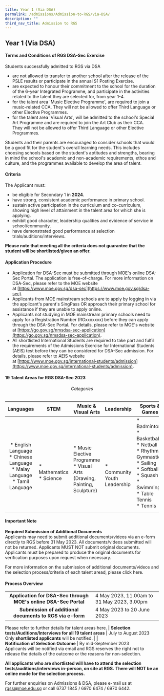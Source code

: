 ```yaml
---
title: Year 1 (Via DSA)
permalink: /admissions/Admission-to-RGS/via-DSA/
description: ""
third_nav_title: Admission to RGS
---
```

## Year 1 (Via DSA)

#### Terms and Conditions of RGS DSA-Sec Exercise

Students successfully admitted to RGS via DSA

*   are not allowed to transfer to another school after the release of the PSLE results or participate in the annual S1 Posting Exercise.
*   are expected to honour their commitment to the school for the duration of the 6-year Integrated Programme, and participate in the activities related to the talent they are selected for, from year 1-4.
*   for the talent area 'Music Elective Programme', are required to join a music-related CCA. They&nbsp;will not&nbsp;be allowed to offer Third Language or other Elective Programmes.
*   for the talent area 'Visual Arts', will be admitted to the school's Special Art Programme and are required to join the Art Club as their CCA. They&nbsp;will not&nbsp;be allowed to offer Third Language or other Elective Programmes.

Students and their parents are encouraged to consider schools that would be a good fit for the student's overall learning needs. This includes choosing&nbsp;schools based on the student's aptitudes and strengths, bearing in mind the school's academic and non-academic requirements, ethos and culture, and the programmes available to develop the area of talent.

#### Criteria

The Applicant must:

*   be eligible for Secondary 1 in&nbsp;**2024**.
*   have strong, consistent academic performance in primary school.
*   sustain active participation in the curriculum and co-curriculum, showing high level of attainment in the talent area for which she is applying.
*   exhibit good character, leadership qualities and evidence of service in school/community.
*   have demonstrated good performance at selection trials/auditions/interviews.

**Please note that meeting all the criteria does not guarantee that the student will be shortlisted/given an offer.**

#### Application Procedure

*   Application for DSA-Sec must be submitted through MOE's online DSA-Sec Portal. The application is free-of-charge. For more information on DSA-Sec, please refer to the MOE website at&nbsp;[https://www.moe.gov.sg/dsa-sec](https://www.moe.gov.sg/dsa-sec).
*   Applicants from MOE mainstream schools are to apply by logging in via the applicant's parent's SingPass OR approach their primary school for assistance if they are unable to apply online.
*   Applicants&nbsp;not&nbsp;studying in MOE mainstream primary schools need to apply for a Registration Number (RGxxxxxxx) before they can apply through the DSA-Sec Portal. For details, please refer to MOE's website at&nbsp;[https://go.gov.sg/nmsdsa-sec-application](https://go.gov.sg/nmsdsa-sec-application).
*   All shortlisted International Students are required to take part and fulfil the requirements of the Admissions Exercise for International Students (AEIS) test before they can be considered for DSA-Sec admission. For details, please refer to AEIS website at&nbsp;[https://www.moe.gov.sg/international-students/admission](https://www.moe.gov.sg/international-students/admission).

#### 19 Talent Areas for RGS DSA-Sec 2023

###### <center>Categories</center>

| Languages  | STEM  | Music &amp; Visual Arts  | Leadership  | Sports &amp; Games  |
|:-:|---|---|---|---|
| <br>*   English Language<br>*   Chinese Language<br>*   Malay Language<br>*   Tamil Language  | <br><br><br>* Mathematics<br>*   Science  | <br><br>*   Music Elective Programme<br>*   Visual Arts (Drawing, Painting, Sculpture)  | <br><br><br><br>*   Community Youth Leadership  |*   Badminton<br>*   Basketball<br>*   Netball<br>*   Rhythmic Gymnastics<br>*   Sailing<br>*   Softball<br>*   Squash<br>*   Swimming<br>*   Table Tennis<br>*   Tennis   |
|   |   |   |   |   |

#### Important Note

**Required Submission of Additional Documents**<br>
Applicants may need to submit additional documents/videos via an e-form directly to RGS before 31 May 2023. All documents/videos submitted will not be returned. Applicants MUST NOT submit original documents. Applicants must be prepared to produce the original documents for verification purposes upon request when necessary.

For more information on the submission of additional documents/videos and the selection process/criteria of each talent aread, please click here. 

#### Process Overview

|   |   |
|:-:|---|
| **Application for DSA-Sec through MOE's online DSA-Sec Portal**  | 4 May 2023, 11.00am to 31 May 2023, 3.00pm  |
| **Submission of additional documents to RGS via e-form**  | 4 May 2023 to 20 June 2023  <br>
Please refer to further details for talent areas here.
| **Selection tests/Auditions/Interviews for all 19 talent areas**  | July to August 2023 <br>Only&nbsp;**shortlisted applicants**&nbsp;will be notified.  |
| <br>**Notification of Selection Outcome**  | By mid-September 2023  <br>Applicants will be notified via email and RGS reserves the right not to release the details of the outcome or the reasons for non-selection.  

**All applicants who are shortlisted will have to attend the selection tests/auditions/interviews in-person, on site at RGS.** **There will NOT be an online mode for the selection process.**

For further enquiries on Admissions &amp; DSA, please e-mail us at rgss@moe.edu.sg or call 6737 1845 / 6970 6474 / 6970 6442.